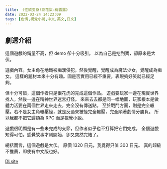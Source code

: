 ```yaml
---
title: 《性欲变身!亚花梨☆梅露露》
date: 2022-03-24 14:23:09
tags: [色情,視覺小說,中文,英文,日文]
---
```

## 劇透介紹

這個遊戲的銷量不高，但 demo 卻十分吸引。
以為自己是挖到寶，卻原來是大伏。

遊戲內容。女主角在地鐵被痴漢侵犯，然後覺醒，覺醒成為魔法少女，覺醒成為痴女。
這樣的題材本來十分有趣。圖是否實用已經不重要，表現夠好笑就已經足夠。

但十分可惜，這個作者只是很花虎的完成這個作品。
遊戲要玩家一邊在現實世界找人，然後一邊在精神世界迷宮打怪。
來來去去都是同一幅地圖，玩家根本是做體力活要在兩個世界走來走去，完全沒有傳送點。
至於戰鬥方面，則是完全輾壓。若不是女主角輾壓怪，就是反過來被怪完全輾壓，完全順著劇情分勝負。
所以我都不把它歸類為 RPG 而是視覺小說。

遊戲很明顯是有一些未完成的支節，但作者似乎也不打算把它們完成。
全個遊戲短得可怕，感覺故事才剛開始，卻又突然完結了。

總括而言，這個遊戲是大伏。
原價 1320 日元，我覺得只值 300 日元。
真的超級不推薦，即使有中文版也好。

[DLsite](https://www.dlsite.com/maniax/work/=/product_id/RJ377947.html)
